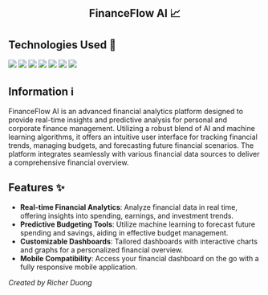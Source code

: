 <h2 align="center">
  FinanceFlow AI 📈
</h2> 
<!--
<p align="center">
  <a href="#" target="_blank" rel="noreferrer"><img src="https://i.imgur.com/Imwwyeb.png" alt="Portfolio Screenshot"></a>
</p>
-->

## Technologies Used 🔧
<div>
  <img src="https://img.shields.io/badge/-JavaScript-161b22?style=for-the-badge&logo=javascript&labelColor=black">
  <img src="https://img.shields.io/badge/-TypeScript-161b22?style=for-the-badge&logo=typescript&labelColor=black">
  <img src="https://img.shields.io/badge/MongoDB-161b22?style=for-the-badge&logo=mongodb&labelColor=black">
  <img src="https://img.shields.io/badge/express.js-161b22?style=for-the-badge&logo=express&logoColor=%2361DAFB&labelColor=black">
  <img src="https://img.shields.io/badge/react-161b22?style=for-the-badge&logo=react&logoColor=%2361DAFB&labelColor=black">
  <img src="https://img.shields.io/badge/node.js-161b22?style=for-the-badge&logo=node.js&labelColor=black">
  <img src="https://img.shields.io/badge/-CSS-161b22?style=for-the-badge&logo=css3&logoColor=%231572B6&labelColor=black">
</div>

## Information ℹ
FinanceFlow AI is an advanced financial analytics platform designed to provide real-time insights and predictive analysis for personal and corporate finance management. Utilizing a robust blend of AI and machine learning algorithms, it offers an intuitive user interface for tracking financial trends, managing budgets, and forecasting future financial scenarios. The platform integrates seamlessly with various financial data sources to deliver a comprehensive financial overview.

## Features ✨
- **Real-time Financial Analytics**: Analyze financial data in real time, offering insights into spending, earnings, and investment trends.
- **Predictive Budgeting Tools**: Utilize machine learning to forecast future spending and savings, aiding in effective budget management.
- **Customizable Dashboards**: Tailored dashboards with interactive charts and graphs for a personalized financial overview.
- **Mobile Compatibility**: Access your financial dashboard on the go with a fully responsive mobile application.
<!--
Visit the live site to see my work in action: [richerduong.com](https://richerduong.com) <br><br>
-->

*Created by Richer Duong*
